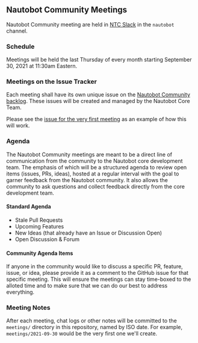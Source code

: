 ## Nautobot Community Meetings

Nautobot Community meeting are held in [NTC Slack](https://slack.networktocode.com) in the `nautobot` channel.


### Schedule

Meetings will be held the last Thursday of every month starting September 30, 2021 at 11:30am Eastern.

### Meetings on the Issue Tracker

Each meeting shall have its own unique issue on the [Nautobot Community backlog](https://github.com/nautobot/community/issues). These issues will be created and managed by the Nautobot Core Team.

Please see the [issue for the very first meeting](https://github.com/nautobot/community/issues/1) as an example of how this will work.

### Agenda

The Nautobot Community meetings are meant to be a direct line of communication from the community to the Nautobot core development team. The emphasis of which will be a structured agenda to review open items (issues, PRs, ideas), hosted at a regular interval with the goal to garner feedback from the Nautobot community. It also allows the community to ask questions and collect feedback directly from the core development team.

#### Standard Agenda 

* Stale Pull Requests
* Upcoming Features
* New Ideas (that already have an Issue or Discussion Open)
* Open Discussion & Forum

#### Community Agenda Items

If anyone in the community would like to discuss a specific PR, feature, issue, or idea, please provide it as a comment to the GitHub issue for that specific meeting. This will ensure the meetings can stay time-boxed to the alloted time and to make sure that we can do our best to address everything.

### Meeting Notes

After each meeting, chat logs or other notes will be committed to the `meetings/` directory in this repository, named by ISO date. For example, `meetings/2021-09-30` would be the very first one we'll create.
